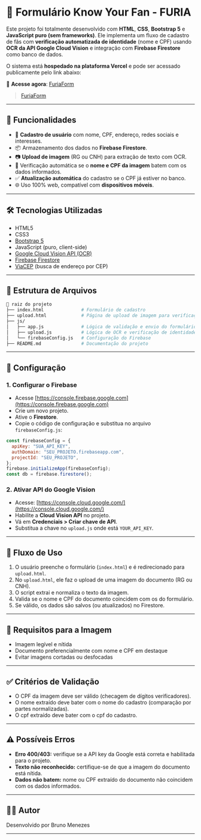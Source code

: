 # 📄 Formulário Know Your Fan - FURIA

Este projeto foi totalmente desenvolvido com **HTML**, **CSS**, **Bootstrap 5** e **JavaScript puro (sem frameworks)**. Ele implementa um fluxo de cadastro de fãs com **verificação automatizada de identidade** (nome e CPF) usando **OCR da API Google Cloud Vision** e integração com **Firebase Firestore** como banco de dados.

O sistema está **hospedado na plataforma Vercel** e pode ser acessado publicamente pelo link abaixo:

🔗 **Acesse agora**: [FuriaForm](https://celadon-dragon-48d09c.netlify.app/)
> [FuriaForm](https://furia-form.vercel.app)

---

## 🚀 Funcionalidades

- 🧾 **Cadastro de usuário** com nome, CPF, endereço, redes sociais e interesses.
- 📦 Armazenamento dos dados no **Firebase Firestore**.
- 📷 **Upload de imagem** (RG ou CNH) para extração de texto com OCR.
- 🔎 Verificação automática se o **nome e CPF da imagem** batem com os dados informados.
- ✅ **Atualização automática** do cadastro se o CPF já estiver no banco.
- 🌐 Uso 100% web, compatível com **dispositivos móveis**.

---

## 🛠️ Tecnologias Utilizadas

- HTML5
- CSS3
- [Bootstrap 5](https://getbootstrap.com)
- JavaScript (puro, client-side)
- [Google Cloud Vision API (OCR)](https://cloud.google.com/vision)
- [Firebase Firestore](https://firebase.google.com/docs/firestore)
- [ViaCEP](https://viacep.com.br) (busca de endereço por CEP)

---

## 📁 Estrutura de Arquivos

```bash
📂 raiz do projeto
├── index.html              # Formulário de cadastro
├── upload.html             # Página de upload de imagem para verificação
├── js/
│   ├── app.js              # Lógica de validação e envio do formulário
│   ├── upload.js           # Lógica de OCR e verificação de identidade
│   └── firebaseConfig.js   # Configuração do Firebase
├── README.md               # Documentação do projeto
```

---

## 🔧 Configuração

### 1. Configurar o Firebase
- Acesse [https://console.firebase.google.com](https://console.firebase.google.com)
- Crie um novo projeto.
- Ative o **Firestore**.
- Copie o código de configuração e substitua no arquivo `firebaseConfig.js`:

```js
const firebaseConfig = {
  apiKey: "SUA_API_KEY",
  authDomain: "SEU_PROJETO.firebaseapp.com",
  projectId: "SEU_PROJETO",
};
firebase.initializeApp(firebaseConfig);
const db = firebase.firestore();
```

### 2. Ativar API do Google Vision
- Acesse: [https://console.cloud.google.com/](https://console.cloud.google.com/)
- Habilite a **Cloud Vision API** no projeto.
- Vá em **Credenciais > Criar chave de API**.
- Substitua a chave no `upload.js` onde está `YOUR_API_KEY`.

---

## 🧪 Fluxo de Uso

1. O usuário preenche o formulário (`index.html`) e é redirecionado para `upload.html`.
2. No `upload.html`, ele faz o upload de uma imagem do documento (RG ou CNH).
3. O script extrai e normaliza o texto da imagem.
4. Valida se o nome e CPF do documento coincidem com os do formulário.
5. Se válido, os dados são salvos (ou atualizados) no Firestore.

---

## 📸 Requisitos para a Imagem

- Imagem legível e nítida
- Documento preferencialmente com nome e CPF em destaque
- Evitar imagens cortadas ou desfocadas

---

## ✅ Critérios de Validação

- O CPF da imagem deve ser válido (checagem de dígitos verificadores).
- O nome extraído deve bater com o nome do cadastro (comparação por partes normalizadas).
- O cpf extraído deve bater com o cpf do cadastro.

---

## ⚠️ Possíveis Erros

- **Erro 400/403:** verifique se a API key da Google está correta e habilitada para o projeto.
- **Texto não reconhecido:** certifique-se de que a imagem do documento está nítida.
- **Dados não batem:** nome ou CPF extraído do documento não coincidem com os dados informados.

---

## 🧑‍💻 Autor

Desenvolvido por Bruno Menezes

---

